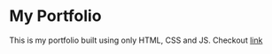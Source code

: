 # My Portfolio 
This is my portfolio built using only HTML, CSS and JS. Checkout [link](https://ahmadeleiwa.github.io/)
